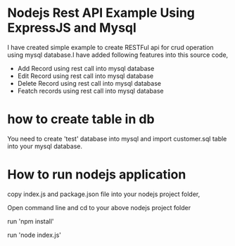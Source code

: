 <h1>Nodejs Rest API Example Using ExpressJS and Mysql</h1>
I have created simple example to create RESTFul api for crud operation using mysql database.I have added following features into this source code,
<ul>
<li>Add Record using rest call into mysql database</li>
<li>Edit Record using rest call into mysql database</li>
<li>Delete Record using rest call into mysql database</li>
<li>Featch records using rest call into mysql database</li>
</ul>

# how to create table in db
You need to create 'test' database into mysql and import customer.sql table into your mysql database.

# How to run nodejs application
<p>copy index.js and package.json file into your nodejs project folder,</p>
<p>Open command line and cd to your above nodejs project folder</p>
<p>run 'npm install'</p>
<p>run 'node index.js'</p>
